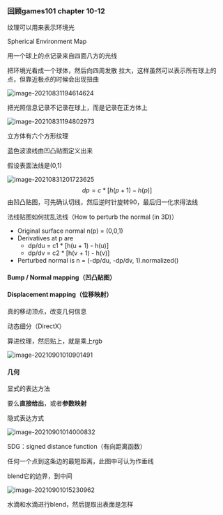 ### 回顾games101 chapter 10-12

纹理可以用来表示环境光

Spherical Environment Map

用一个球上的点记录来自四面八方的光线

把环境光看成一个球体，然后向四周发散 拉大，这样虽然可以表示所有球上的点，但靠近极点的时候会出现扭曲

![image-20210831194614624](https://cdn.jsdelivr.net/gh/shadow-lr/MdPictureHouse/cnblogs/img/games101/image-20210831194802973.png)



把光照信息记录不记录在球上，而是记录在正方体上

![image-20210831194802973](https://cdn.jsdelivr.net/gh/shadow-lr/MdPictureHouse/cnblogs/img/games101/image-20210831194802973.png)

立方体有六个方形纹理

蓝色波浪线由凹凸贴图定义出来

假设表面法线是(0,1)

![image-20210831201723625](https://cdn.jsdelivr.net/gh/shadow-lr/MdPictureHouse/cnblogs/img/games101/image-20210831201723625.png)
$$
dp=c*[h(p+1)-h(p)]
$$
由凹凸贴图，可先确认切线，然后逆时针旋转90，最后归一化求得法线



法线贴图如何扰乱法线（How to perturb the normal (in 3D)）

- Original surface normal n(p) = (0,0,1)
- Derivatives at p are
  - dp/du = c1 * [h(u + 1) - h(u)]
  - dp/dv = c2 * [h(v + 1)  - h(v)]
- Perturbed normal is n = (-dp/du, -dp/dv, 1).normalized()



#### Bump / Normal mapping（凹凸贴图）



#### Displacement mapping（位移映射）

真的移动顶点，改变几何信息



动态细分（DirectX）

算进纹理，然后贴上，就是乘上rgb

![image-20210901010901491](D:\Typora\MdPictureHouse\cnblogs\img\games101\image-20210901010901491.png)



#### 几何



显式的表达方法

要么**直接给出**，或者**参数映射**

隐式表达方式

![image-20210901014000832](D:\Typora\MdPictureHouse\cnblogs\img\games101\image-20210901014000832.png)

SDG：signed distance function（有向距离函数）



任何一个点到这条边的最短距离，此图中可认为作垂线

blend它的边界，到中间

![image-20210901015230962](D:\Typora\MdPictureHouse\cnblogs\img\games101\image-20210901015230962.png)



水滴和水滴进行blend，然后提取出表面是怎样

